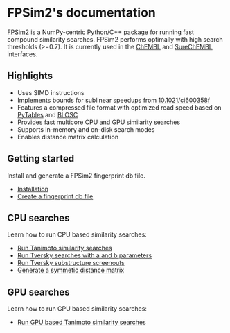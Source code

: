 # FPSim2's documentation

[FPSim2](https://github.com/chembl/FPSim2) is a NumPy-centric Python/C++ package for running fast compound similarity searches. FPSim2 performs optimally with high search thresholds (>=0.7). It is currently used in the [ChEMBL](https://www.ebi.ac.uk/chembl/) and [SureChEMBL](https://www.surechembl.org) interfaces.

## Highlights

- Uses SIMD instructions
- Implements bounds for sublinear speedups from [10.1021/ci600358f](https://pubs.acs.org/doi/abs/10.1021/ci600358f/)
- Features a compressed file format with optimized read speed based on [PyTables](https://www.pytables.org/) and [BLOSC](http://www.blosc.org/pages/blosc-in-depth/)
- Provides fast multicore CPU and GPU similarity searches
- Supports in-memory and on-disk search modes
- Enables distance matrix calculation

## Getting started

Install and generate a FPSim2 fingerprint db file.

- [Installation](user_guide/install.md)
- [Create a fingerprint db file](user_guide/create_db_file.md)

## CPU searches

Learn how to run CPU based similarity searches:

- [Run Tanimoto similarity searches](user_guide/similarity.md)
- [Run Tversky searches with a and b parameters](user_guide/tversky.md)
- [Run Tversky substructure screenouts](user_guide/subs_screenout.md)
- [Generate a symmetic distance matrix](user_guide/sim_matrix.md)

## GPU searches

Learn how to run GPU based similarity searches:

- [Run GPU based Tanimoto similarity searches](user_guide/gpu.md)
